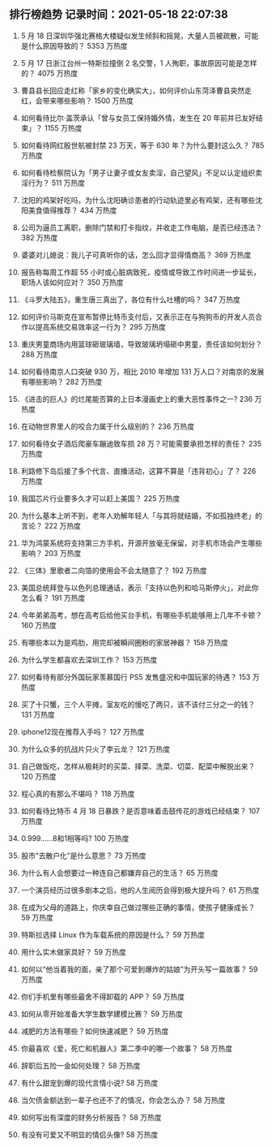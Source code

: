 
## 排行榜趋势 记录时间：2021-05-18 22:07:38
  
  1. 5 月 18 日深圳华强北赛格大楼疑似发生倾斜和摇晃，大量人员被疏散，可能是什么原因导致的？ 5353 万热度
    
  2. 5 月 17 日浙江台州一特斯拉撞倒 2 名交警，1 人殉职，事故原因可能是怎样的？ 4075 万热度
    
  3. 曹县县长回应走红称「家乡的变化确实大」，如何评价山东菏泽曹县突然走红，会带来哪些影响？ 1500 万热度
    
  4. 如何看待比尔·盖茨承认「曾与女员工保持婚外情，发生在 20 年前并已友好结束」？ 1155 万热度
    
  5. 如何看待网红殷世航被封禁 23 万天，等于 630 年？为什么要封这么久？ 785 万热度
    
  6. 如何看待检察院认为「男子让妻子或女友卖淫，自己望风」不足以认定组织卖淫行为？ 511 万热度
    
  7. 沈阳的鸡架好吃吗，为什么沈阳确诊患者的行动轨迹里必有鸡架，还有哪些沈阳美食值得推荐？ 434 万热度
    
  8. 公司为逼员工离职，删除门禁和打卡指纹，并收走工作电脑，是否已经违法？ 382 万热度
    
  9. 婆婆对儿媳说：我儿子可真听你的话，怎么回才显得情商高？ 369 万热度
    
  10. 报告称每周工作超 55 小时或心脏病致死，疫情或导致工作时间进一步延长，职场人该如何应对？ 350 万热度
    
  11. 《斗罗大陆五》，重生唐三真出了，各位有什么吐槽的吗？ 347 万热度
    
  12. 如何评价马斯克在宣布暂停比特币支付后，又表示正在与狗狗币的开发人员合作以提高系统交易效率这一行为？ 295 万热度
    
  13. 重庆男童商场内用篮球砸玻璃墙，导致玻璃坍塌砸中男童，责任该如何划分？ 288 万热度
    
  14. 如何看待南京人口突破 930 万，相比 2010 年增加 131 万人口？对南京的发展有哪些影响？ 282 万热度
    
  15. 《进击的巨人》的烂尾能否算的上日本漫画史上的重大恶性事件之一? 236 万热度
    
  16. 在动物世界里人的咬合力属于什么级别的？ 236 万热度
    
  17. 如何看待女子酒后爬豪车蹦迪致车损 28 万？可能需要承担怎样的责任？ 235 万热度
    
  18. 利路修下岛后接了多个代言、直播活动，这算不算是「违背初心」了？ 226 万热度
    
  19. 我国芯片行业要多久才可以赶上美国？ 225 万热度
    
  20. 为什么基本上听不到，老年人劝解年轻人「与其将就结婚，不如孤独终老」的言论？ 222 万热度
    
  21. 华为鸿蒙系统将支持第三方手机，开源开放毫无保留，对手机市场会产生哪些影响？ 203 万热度
    
  22. 《三体》里歌者二向箔的使用会不会太随意了？ 192 万热度
    
  23. 美国总统拜登与以色列总理通话，表示「支持以色列和哈马斯停火」，对此你怎么看？ 191 万热度
    
  24. 今年弟弟高考，想在高考后给他买台手机，有哪些手机能够用上几年不卡顿？ 160 万热度
    
  25. 有哪些本以为是鸡肋，用完却被瞬间圈粉的家居神器？ 158 万热度
    
  26. 为什么学生都喜欢去深圳工作？ 153 万热度
    
  27. 如何看待有部分外国玩家羡慕国行 PS5 发售盛况和中国玩家的待遇？ 153 万热度
    
  28. 买了十只蟹，三个人平摊，室友吃的慢吃了两只，该不该付三分之一的钱？ 131 万热度
    
  29. iphone12现在推荐入手吗？ 127 万热度
    
  30. 为什么众多的抗战片只火了李云龙？ 121 万热度
    
  31. 自己做饭吃，怎样从极耗时的买菜、择菜、洗菜、切菜、配菜中解脱出来？ 120 万热度
    
  32. 程心真的有那么不堪吗？ 118 万热度
    
  33. 如何看待比特币 4 月 18 日暴跌？是否意味着击鼓传花的游戏已经结束？ 107 万热度
    
  34. 0.999......8和1相等吗? 100 万热度
    
  35. 股市“去散户化”是什么意思？ 73 万热度
    
  36. 为什么有人会想要过一种连自己都嫌弃自己的生活？ 65 万热度
    
  37. 一个演员经历过很多剧本之后，他的人生阅历会得到极大提升吗？ 61 万热度
    
  38. 在成为父母的道路上，你庆幸自己做过哪些正确的事情，使孩子健康成长？ 59 万热度
    
  39. 特斯拉选择 Linux 作为车载系统的原因是什么？ 59 万热度
    
  40. 用什么实木做家具好？ 59 万热度
    
  41. 如何以“他当着我的面，亲了那个可爱到爆炸的姑娘”为开头写一篇故事？ 59 万热度
    
  42. 你们手机里有哪些最舍不得卸载的 APP？ 59 万热度
    
  43. 如何从零开始准备大学生数学建模比赛？ 59 万热度
    
  44. 减肥的方法有哪些？如何快速减肥？ 59 万热度
    
  45. 你最喜欢《爱，死亡和机器人》第二季中的哪一个故事？ 58 万热度
    
  46. 辞职后五险一金如何处理？ 58 万热度
    
  47. 有什么甜宠到爆的现代言情小说? 58 万热度
    
  48. 当欠债金额达到一辈子也还不了的情况，你会怎么办？ 58 万热度
    
  49. 如何写出有深度的财务分析报告？ 58 万热度
    
  50. 有没有可爱又不明显的情侣头像? 58 万热度
    